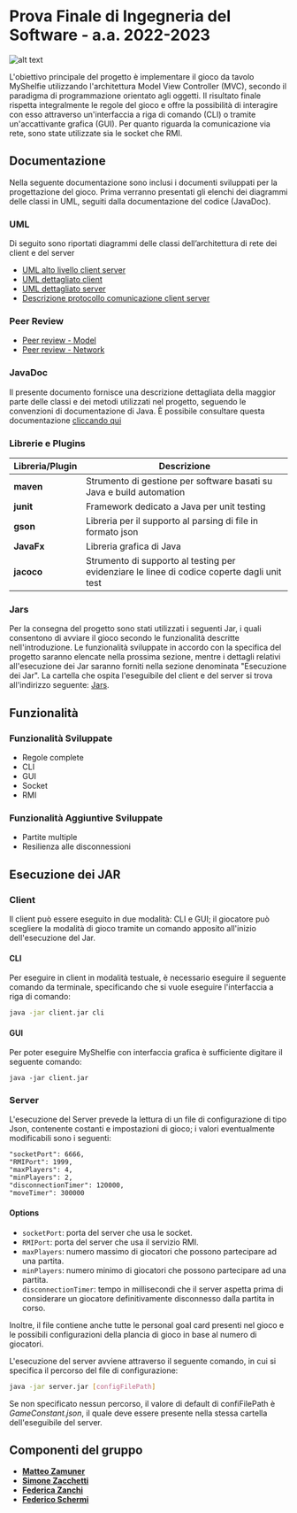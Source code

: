 # Prova Finale di Ingegneria del Software - a.a. 2022-2023

![alt text](https://www.craniocreations.it/storage/media/products/54/112/My_Shelfie_box_ITA-ENG.png)

L'obiettivo principale del progetto è implementare il gioco da tavolo MyShelfie utilizzando l'architettura Model View
Controller (MVC), secondo il paradigma di programmazione orientato agli oggetti. Il risultato finale rispetta
integralmente le regole del gioco e offre la possibilità di interagire con esso attraverso un'interfaccia a riga di
comando (CLI) o tramite un'accattivante grafica (GUI). Per quanto riguarda la comunicazione via rete, sono state
utilizzate sia le socket che RMI.

## Documentazione

Nella seguente documentazione sono inclusi i documenti sviluppati per la progettazione del gioco. Prima verranno
presentati gli elenchi dei diagrammi delle classi in UML, seguiti dalla documentazione del codice (JavaDoc).

### UML

Di seguito sono riportati diagrammi delle classi dell’architettura di rete dei client e del server

- [UML alto livello client server](https://github.com/matteozamu/ing-sw-2023-zamuner-zacchetti-zanchi-schermi/blob/main/deliverables/uml/client%20server%20alto%20livello.png)
- [UML dettagliato client](https://github.com/matteozamu/ing-sw-2023-zamuner-zacchetti-zanchi-schermi/blob/main/deliverables/uml/client.png)
- [UML dettagliato server](https://github.com/matteozamu/ing-sw-2023-zamuner-zacchetti-zanchi-schermi/blob/main/deliverables/uml/server.png)
- [Descrizione protocollo comunicazione client server](https://github.com/matteozamu/ing-sw-2023-zamuner-zacchetti-zanchi-schermi/blob/main/deliverables/Network%20documentation.md)

### Peer Review

- [Peer review - Model](https://github.com/matteozamu/ing-sw-2023-zamuner-zacchetti-zanchi-schermi/blob/main/deliverables/peer%20review/Peer%20review%20GC15%20-%20Model.md)
- [Peer review - Network ](https://github.com/matteozamu/ing-sw-2023-zamuner-zacchetti-zanchi-schermi/blob/main/deliverables/peer%20review/Peer%20Review%20GC15%20-%20Network.md)

### JavaDoc

Il presente documento fornisce una descrizione dettagliata della maggior parte delle classi e dei metodi utilizzati nel
progetto, seguendo le convenzioni di documentazione di Java. È possibile consultare questa
documentazione [cliccando qui](https://github.com/matteozamu/ing-sw-2023-zamuner-zacchetti-zanchi-schermi/tree/main/deliverables/Javadoc)

### Librerie e Plugins

| Libreria/Plugin | Descrizione                                                                                 |
|-----------------|---------------------------------------------------------------------------------------------|
| __maven__       | Strumento di gestione per software basati su Java e build automation                        |
| __junit__       | Framework dedicato a Java per unit testing                                                  |
| __gson__        | Libreria per il supporto al parsing di file in formato json                                 |
| __JavaFx__      | Libreria grafica di Java                                                                    |
| __jacoco__      | Strumento di supporto al testing per evidenziare le linee di codice coperte dagli unit test |

### Jars

Per la consegna del progetto sono stati utilizzati i seguenti Jar, i quali consentono di avviare il gioco secondo le
funzionalità descritte nell'introduzione. Le funzionalità sviluppate in accordo con la specifica del progetto saranno
elencate nella prossima sezione, mentre i dettagli relativi all'esecuzione dei Jar saranno forniti nella sezione
denominata "Esecuzione dei Jar". La cartella che ospita l'eseguibile del client e del server si trova all'indirizzo
seguente: [Jars](https://github.com/matteozamu/ing-sw-2023-zamuner-zacchetti-zanchi-schermi/tree/main/deliverables/jar).

## Funzionalità

### Funzionalità Sviluppate

- Regole complete
- CLI
- GUI
- Socket
- RMI

### Funzionalità Aggiuntive Sviluppate

- Partite multiple
- Resilienza alle disconnessioni

## Esecuzione dei JAR

### Client

Il client può essere eseguito in due modalità: CLI e GUI; il giocatore può scegliere la modalità di gioco tramite un
comando apposito all'inizio dell'esecuzione del Jar.

#### CLI

Per eseguire in client in modalità testuale, è necessario eseguire il seguente comando da terminale, specificando che si
vuole eseguire l'interfaccia a riga di comando:

```bash
java -jar client.jar cli
```

#### GUI

Per poter eseguire MyShelfie con interfaccia grafica è sufficiente digitare il seguente comando:

```
java -jar client.jar
```

### Server

L'esecuzione del Server prevede la lettura di un file di configurazione di tipo Json, contenente costanti e impostazioni
di gioco; i valori eventualmente modificabili sono i seguenti:

```
"socketPort": 6666,
"RMIPort": 1999,
"maxPlayers": 4,
"minPlayers": 2,
"disconnectionTimer": 120000,
"moveTimer": 300000
```

#### Options

- `socketPort`: porta del server che usa le socket.
- `RMIPort`: porta del server che usa il servizio RMI.
- `maxPlayers`: numero massimo di giocatori che possono partecipare ad una partita.
- `minPlayers`: numero minimo di giocatori che possono partecipare ad una partita.
- `disconnectionTimer`: tempo in millisecondi che il server aspetta prima di considerare un giocatore definitivamente
  disconnesso dalla partita in corso.

Inoltre, il file contiene anche tutte le personal goal card presenti nel gioco e le possibili configurazioni della
plancia di gioco in base al numero di giocatori.

L'esecuzione del server avviene attraverso il seguente comando, in cui si specifica il percorso del file di
configurazione:

```bash
java -jar server.jar [configFilePath] 
```

Se non specificato nessun percorso, il valore di default di confiFilePath è _GameConstant.json_, il quale deve essere
presente nella stessa cartella dell'eseguibile del server.

## Componenti del gruppo

- [__Matteo Zamuner__](https://github.com/matteozamu)
- [__Simone Zacchetti__](https://github.com/SimoneZacchetti)
- [__Federica Zanchi__](https://github.com/federicazanchi)
- [__Federico Schermi__](https://github.com/federicoschermi)